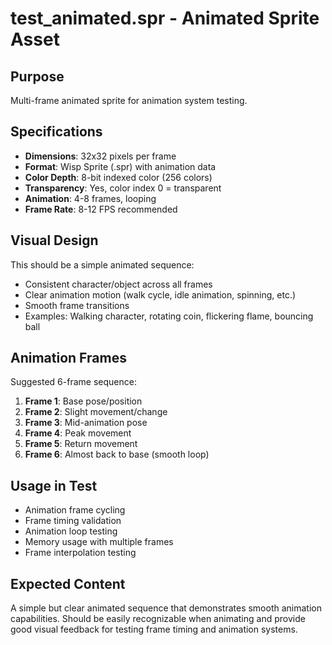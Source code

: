 # test_animated.spr - Animated Sprite Asset

## Purpose
Multi-frame animated sprite for animation system testing.

## Specifications
- **Dimensions**: 32x32 pixels per frame
- **Format**: Wisp Sprite (.spr) with animation data
- **Color Depth**: 8-bit indexed color (256 colors)
- **Transparency**: Yes, color index 0 = transparent
- **Animation**: 4-8 frames, looping
- **Frame Rate**: 8-12 FPS recommended

## Visual Design
This should be a simple animated sequence:
- Consistent character/object across all frames
- Clear animation motion (walk cycle, idle animation, spinning, etc.)
- Smooth frame transitions
- Examples: Walking character, rotating coin, flickering flame, bouncing ball

## Animation Frames
Suggested 6-frame sequence:
1. **Frame 1**: Base pose/position
2. **Frame 2**: Slight movement/change
3. **Frame 3**: Mid-animation pose
4. **Frame 4**: Peak movement
5. **Frame 5**: Return movement
6. **Frame 6**: Almost back to base (smooth loop)

## Usage in Test
- Animation frame cycling
- Frame timing validation
- Animation loop testing
- Memory usage with multiple frames
- Frame interpolation testing

## Expected Content
A simple but clear animated sequence that demonstrates smooth animation capabilities. Should be easily recognizable when animating and provide good visual feedback for testing frame timing and animation systems.
